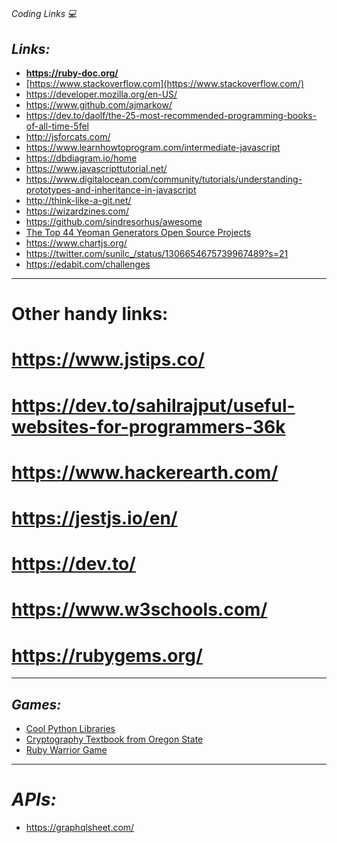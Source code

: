 #

_Coding Links 💻_

## _*Links:*_

- **https://ruby-doc.org/**
- [https://www.stackoverflow.com](https://www.stackoverflow.com/)
- https://developer.mozilla.org/en-US/
- https://www.github.com/ajmarkow/
- https://dev.to/daolf/the-25-most-recommended-programming-books-of-all-time-5fel
- http://jsforcats.com/
- https://www.learnhowtoprogram.com/intermediate-javascript
- https://dbdiagram.io/home
- https://www.javascripttutorial.net/
- https://www.digitalocean.com/community/tutorials/understanding-prototypes-and-inheritance-in-javascript
- http://think-like-a-git.net/
- https://wizardzines.com/
- https://github.com/sindresorhus/awesome
- [The Top 44 Yeoman Generators Open Source Projects](https://quip.com/LuLpAwdn05wW)
- https://www.chartjs.org/
- https://twitter.com/sunilc_/status/1306654675739967489?s=21
- https://edabit.com/challenges

---

# Other handy links:

# https://www.jstips.co/

# **https://dev.to/sahilrajput/useful-websites-for-programmers-36k**

# https://www.hackerearth.com/

# https://jestjs.io/en/

# https://dev.to/

# https://www.w3schools.com/

# https://rubygems.org/

---

## _*Games:*_

- [Cool Python Libraries](https://vm.tiktok.com/ZMJB2e3gU/)
- [Cryptography Textbook from Oregon State](http://web.engr.oregonstate.edu/~rosulekm/crypto/)
- [Ruby Warrior Game](https://www.bloc.io/ruby-warrior#/)

---

# _APIs:_

- https://graphqlsheet.com/

